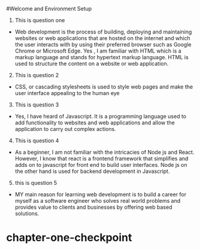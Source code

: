 #Welcome and Environment Setup

1. This is question one

- Web development is the process of building, deploying and maintaining websites or web applications that are hosted on the internet and which the user interacts with by using their preferred browser such as Google Chrome or Microsoft Edge.
  Yes , I am familiar with HTML which is a markup language and stands for hypertext markup language. HTML is used to structure the content on a website or web application.

2. This is question 2

- CSS, or cascading stylesheets is used to style web pages and make the user interface appealing to the human eye

3. This is question 3

- Yes, I have heard of Javascript. It is a programming language used to add functionality to websites and web applications and allow the application to carry out complex actions.

4. This is question 4

- As a beginner, I am not familiar with the intricacies of Node js and React. However, I know that react is a frontend framework that simplifies and adds on to javascript for front end to build user interfaces.
  Node js on the other hand is used for backend development in Javascript.

5. this is question 5

- MY main reason for learning web development is to build a career for myself as a software engineer who solves real world problems and provides value to clients and businesses by offering web based solutions.
# chapter-one-checkpoint
